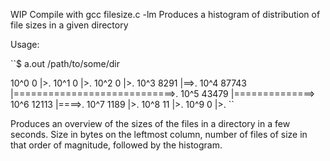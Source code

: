 WIP
Compile with gcc filesize.c -lm
Produces a histogram of distribution of file sizes in a given directory

Usage:


``$ a.out /path/to/some/dir

10^0 0 	    |>. 
10^1 0 	    |>. 
10^2 0 	    |>. 
10^3 8291 	|==>. 
10^4 87743 	|============================>. 
10^5 43479 	|==============>  
10^6 12113 	|====>. 
10^7 1189 	|>. 
10^8 11 	  |>. 
10^9 0 	    |>. ``

Produces an overview of the sizes of the files in a directory in a few seconds.
Size in bytes on the leftmost column, number of files of size in that order of magnitude, followed by the histogram.
